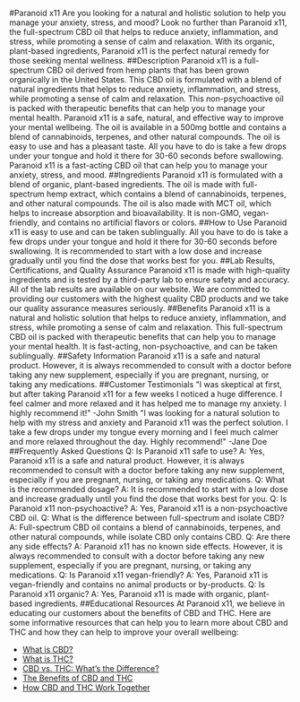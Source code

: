 #Paranoid x11
Are you looking for a natural and holistic solution to help you manage your anxiety, stress, and mood? Look no further than Paranoid x11, the full-spectrum CBD oil that helps to reduce anxiety, inflammation, and stress, while promoting a sense of calm and relaxation. With its organic, plant-based ingredients, Paranoid x11 is the perfect natural remedy for those seeking mental wellness.
##Description
Paranoid x11 is a full-spectrum CBD oil derived from hemp plants that has been grown organically in the United States. This CBD oil is formulated with a blend of natural ingredients that helps to reduce anxiety, inflammation, and stress, while promoting a sense of calm and relaxation. This non-psychoactive oil is packed with therapeutic benefits that can help you to manage your mental health. Paranoid x11 is a safe, natural, and effective way to improve your mental wellbeing.
The oil is available in a 500mg bottle and contains a blend of cannabinoids, terpenes, and other natural compounds. The oil is easy to use and has a pleasant taste. All you have to do is take a few drops under your tongue and hold it there for 30-60 seconds before swallowing. Paranoid x11 is a fast-acting CBD oil that can help you to manage your anxiety, stress, and mood.
##Ingredients
Paranoid x11 is formulated with a blend of organic, plant-based ingredients. The oil is made with full-spectrum hemp extract, which contains a blend of cannabinoids, terpenes, and other natural compounds. The oil is also made with MCT oil, which helps to increase absorption and bioavailability. It is non-GMO, vegan-friendly, and contains no artificial flavors or colors.
##How to Use
Paranoid x11 is easy to use and can be taken sublingually. All you have to do is take a few drops under your tongue and hold it there for 30-60 seconds before swallowing. It is recommended to start with a low dose and increase gradually until you find the dose that works best for you.
##Lab Results, Certifications, and Quality Assurance
Paranoid x11 is made with high-quality ingredients and is tested by a third-party lab to ensure safety and accuracy. All of the lab results are available on our website. We are committed to providing our customers with the highest quality CBD products and we take our quality assurance measures seriously.
##Benefits
Paranoid x11 is a natural and holistic solution that helps to reduce anxiety, inflammation, and stress, while promoting a sense of calm and relaxation. This full-spectrum CBD oil is packed with therapeutic benefits that can help you to manage your mental health. It is fast-acting, non-psychoactive, and can be taken sublingually.
##Safety Information
Paranoid x11 is a safe and natural product. However, it is always recommended to consult with a doctor before taking any new supplement, especially if you are pregnant, nursing, or taking any medications.
##Customer Testimonials
"I was skeptical at first, but after taking Paranoid x11 for a few weeks I noticed a huge difference. I feel calmer and more relaxed and it has helped me to manage my anxiety. I highly recommend it!" -John Smith
"I was looking for a natural solution to help with my stress and anxiety and Paranoid x11 was the perfect solution. I take a few drops under my tongue every morning and I feel much calmer and more relaxed throughout the day. Highly recommend!" -Jane Doe
##Frequently Asked Questions
Q: Is Paranoid x11 safe to use?
A: Yes, Paranoid x11 is a safe and natural product. However, it is always recommended to consult with a doctor before taking any new supplement, especially if you are pregnant, nursing, or taking any medications.
Q: What is the recommended dosage?
A: It is recommended to start with a low dose and increase gradually until you find the dose that works best for you.
Q: Is Paranoid x11 non-psychoactive?
A: Yes, Paranoid x11 is a non-psychoactive CBD oil.
Q: What is the difference between full-spectrum and isolate CBD?
A: Full-spectrum CBD oil contains a blend of cannabinoids, terpenes, and other natural compounds, while isolate CBD only contains CBD.
Q: Are there any side effects?
A: Paranoid x11 has no known side effects. However, it is always recommended to consult with a doctor before taking any new supplement, especially if you are pregnant, nursing, or taking any medications.
Q: Is Paranoid x11 vegan-friendly?
A: Yes, Paranoid x11 is vegan-friendly and contains no animal products or by-products.
Q: Is Paranoid x11 organic?
A: Yes, Paranoid x11 is made with organic, plant-based ingredients.
##Educational Resources
At Paranoid x11, we believe in educating our customers about the benefits of CBD and THC. Here are some informative resources that can help you to learn more about CBD and THC and how they can help to improve your overall wellbeing:
- [What is CBD?](https://www.healthline.com/health/cbd-oil-benefits)
- [What is THC?](https://www.leafly.com/news/science-tech/what-is-thc)
- [CBD vs. THC: What’s the Difference?](https://www.webmd.com/pain-management/cbd-thc-difference#1)
- [The Benefits of CBD and THC](https://www.projectcbd.org/medicine/benefits-cbd-and-thc)
- [How CBD and THC Work Together](https://www.verywellmind.com/how-cbd-and-thc-work-together-4159207)
